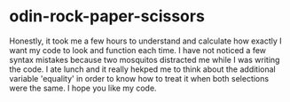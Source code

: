# odin-rock-paper-scissors

Honestly, it took me a few hours to understand and calculate how exactly I want my code to look and function each time.
I have not noticed a few syntax mistakes because two mosquitos distracted me while I was writing the code.
I ate lunch and it really hekped me to think about the additional variable 'equality' in order to know how to treat it when both selections were the same.
I hope you like my code.
